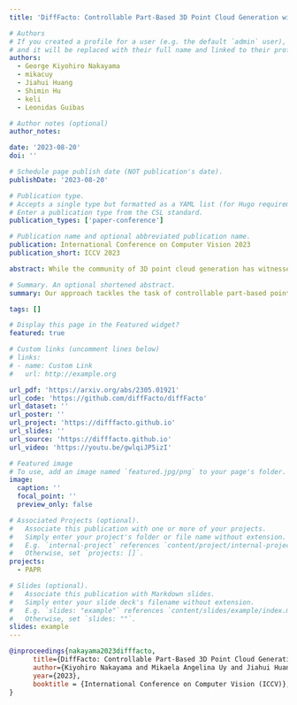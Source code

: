 ```yaml
---
title: 'DiffFacto: Controllable Part-Based 3D Point Cloud Generation with Cross Diffusion'

# Authors
# If you created a profile for a user (e.g. the default `admin` user), write the username (folder name) here
# and it will be replaced with their full name and linked to their profile.
authors:
  - George Kiyohiro Nakayama
  - mikacuy
  - Jiahui Huang
  - Shimin Hu
  - keli
  - Leonidas Guibas

# Author notes (optional)
author_notes:

date: '2023-08-20'
doi: ''

# Schedule page publish date (NOT publication's date).
publishDate: '2023-08-20'

# Publication type.
# Accepts a single type but formatted as a YAML list (for Hugo requirements).
# Enter a publication type from the CSL standard.
publication_types: ['paper-conference']

# Publication name and optional abbreviated publication name.
publication: International Conference on Computer Vision 2023
publication_short: ICCV 2023

abstract: While the community of 3D point cloud generation has witnessed a big growth in recent years, there still lacks an effective way to enable intuitive user control in the generation process, hence limiting the general utility of such methods. Since an intuitive way of decomposing a shape is through its parts, we propose to tackle the task of controllable part-based point cloud generation. We introduce DiffFacto, a novel probabilistic generative model that learns the distribution of shapes with part-level control. We propose a factorization that models independent part style and part configuration distributions, and present a novel cross diffusion network that enables us to generate coherent and plausible shapes under our proposed factorization. Experiments show that our method is able to generate novel shapes with multiple axes of control. It generates plausible and coherent shape, while enabling various downstream editing applications such as shape interpolation, mixing and transformation editing. 

# Summary. An optional shortened abstract.
summary: Our approach tackles the task of controllable part-based point cloud generation, where we are able to both generate novel shapes and perform edits on user-input shapes. An overview of our network is given at the bottom row. We factorize the 3D shape distribution into three key components: part stylizers, transformation samplers, and a cross diffusion network. 

tags: []

# Display this page in the Featured widget?
featured: true

# Custom links (uncomment lines below)
# links:
# - name: Custom Link
#   url: http://example.org

url_pdf: 'https://arxiv.org/abs/2305.01921'
url_code: 'https://github.com/diffFacto/diffFacto'
url_dataset: ''
url_poster: ''
url_project: 'https://difffacto.github.io'
url_slides: ''
url_source: 'https://difffacto.github.io'
url_video: 'https://youtu.be/gwlqiJP5izI'

# Featured image
# To use, add an image named `featured.jpg/png` to your page's folder.
image:
  caption: ''
  focal_point: ''
  preview_only: false

# Associated Projects (optional).
#   Associate this publication with one or more of your projects.
#   Simply enter your project's folder or file name without extension.
#   E.g. `internal-project` references `content/project/internal-project/index.md`.
#   Otherwise, set `projects: []`.
projects:
  - PAPR

# Slides (optional).
#   Associate this publication with Markdown slides.
#   Simply enter your slide deck's filename without extension.
#   E.g. `slides: "example"` references `content/slides/example/index.md`.
#   Otherwise, set `slides: ""`.
slides: example
---
```


<!-- {{% callout note %}}
Click the _Cite_ button above.
{{% /callout %}} -->


<!-- Add the publication's **full text** or **supplementary notes** here. You can use rich formatting such as including [code, math, and images](https://docs.hugoblox.com/content/writing-markdown-latex/).

<iframe width="100%" height="315"
src="https://youtube.com/embed/xKt6YYY4hq8">
</iframe>

<!-- include image coders.jpg -->
<!-- <p>
In the following figure, we can see how the Adaptive IMLE algorithm shrinks neighbourhoods around data points in a toy example. You can find a jupyter notebook that includes a basic implementation of Adaptive IMLE here.
</p> -->
<!-- <img src="https://mehranagh20.github.io/AdaIMLE/assets/img/adaptive_imle_training.gif" alt="training" width="50%" center/> -->

<!-- <br/> -->
<!-- include a citation block in markdown -->
<!-- <p>
If you find our work useful in your research, please consider citing:
</p> -->

```bibtex
@inproceedings{nakayama2023difffacto,
      title={DiffFacto: Controllable Part-Based 3D Point Cloud Generation with Cross Diffusion}, 
      author={Kiyohiro Nakayama and Mikaela Angelina Uy and Jiahui Huang and Shi-Min Hu and Ke Li and Leonidas Guibas},
      year={2023},
      booktitle = {International Conference on Computer Vision (ICCV)},
}
```
